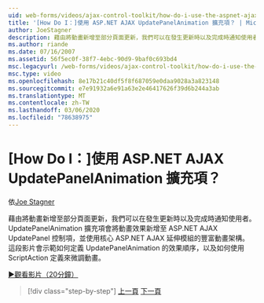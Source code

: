 ```yaml
---
uid: web-forms/videos/ajax-control-toolkit/how-do-i-use-the-aspnet-ajax-updatepanelanimation-extender
title: '[How Do I：]使用 ASP.NET AJAX UpdatePanelAnimation 擴充項？ | Microsoft Docs'
author: JoeStagner
description: 藉由將動畫新增至部分頁面更新，我們可以在發生更新時以及完成時通知使用者。 UpdatePanelAnimation 擴充項 。
ms.author: riande
ms.date: 07/16/2007
ms.assetid: 56f5ec0f-38f7-4ebc-90d9-9baf0c693bd4
msc.legacyurl: /web-forms/videos/ajax-control-toolkit/how-do-i-use-the-aspnet-ajax-updatepanelanimation-extender
msc.type: video
ms.openlocfilehash: 8e17b21c40df5f8f687059e0daa9028a3a823148
ms.sourcegitcommit: e7e91932a6e91a63e2e46417626f39d6b244a3ab
ms.translationtype: MT
ms.contentlocale: zh-TW
ms.lasthandoff: 03/06/2020
ms.locfileid: "78638975"
---
```

# <a name="how-do-i-use-the-aspnet-ajax-updatepanelanimation-extender"></a>[How Do I：]使用 ASP.NET AJAX UpdatePanelAnimation 擴充項？

依[Joe Stagner](https://github.com/JoeStagner)

藉由將動畫新增至部分頁面更新，我們可以在發生更新時以及完成時通知使用者。 UpdatePanelAnimation 擴充項會將動畫效果新增至 ASP.NET AJAX UpdatePanel 控制項，並使用核心 ASP.NET AJAX 延伸模組的豐富動畫架構。 這段影片會示範如何定義 UpdatePanelAnimation 的效果順序，以及如何使用 ScriptAction 定義來微調動畫。

[&#9654;觀看影片（20分鐘）](https://channel9.msdn.com/Blogs/ASP-NET-Site-Videos/how-do-i-use-the-aspnet-ajax-updatepanelanimation-extender)

> [!div class="step-by-step"]
> [上一頁](how-do-i-use-the-aspnet-ajax-slideshow-extender.md)
> [下一頁](how-do-i-the-ajax-toolkit-reorder-control.md)
